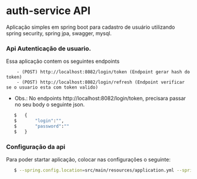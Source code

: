# auth-service API

Aplicação simples em spring boot para cadastro de usuário utilizando spring security, spring jpa, swagger, mysql.

### Api Autenticação de usuario.

Essa aplicação contem os seguintes endpoints

		- (POST) http://localhost:8082/login/token (Endpoint gerar hash do token) 
		- (POST) http://localhost:8082/login/refresh (Endpoint verificar se o usuario esta com token valido)


 - Obs.: No endpoints  http://localhost:8082/login/token, precisara passar no seu body o seguinte json.
 
 ```sh
	$ 	{
	$		"login":"",
	$		"password":""
	$	}
 ```` 
 
### Configuração da api

Para poder startar aplicação, colocar nas configurações o seguinte:

 ```sh
	$ --spring.config.location=src/main/resources/application.yml --spring.config.name=application.yml
 ````

